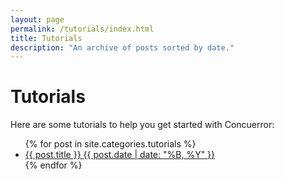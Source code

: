 ```yaml
---
layout: page
permalink: /tutorials/index.html
title: Tutorials
description: "An archive of posts sorted by date."
---
```


# Tutorials

Here are some tutorials to help you get started with Concuerror:

<ul class="post-list">
    {% for post in site.categories.tutorials %}
    <li>
    <article>
    <a href="{{ post.url }}">
        {{ post.title }}
        <span class="entry-date">
            <time datetime="{{ post.date | date_to_xmlschema }}">
                {{ post.date | date: "%B, %Y" }}
            </time>
        </span>
    </a>
    </article>
    </li>
    {% endfor %}
</ul>
